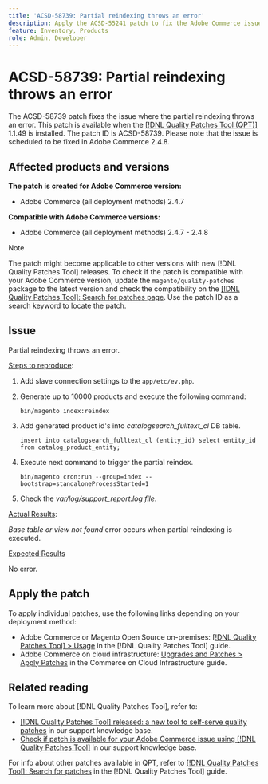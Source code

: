 ```yaml
---
title: 'ACSD-58739: Partial reindexing throws an error'
description: Apply the ACSD-55241 patch to fix the Adobe Commerce issue where partial reindexing throws an error. 
feature: Inventory, Products
role: Admin, Developer
---
```

# ACSD-58739: Partial reindexing throws an error

The ACSD-58739 patch fixes the issue where the partial reindexing throws an error. This patch is available when the [[!DNL Quality Patches Tool (QPT)]](/help/announcements/adobe-commerce-announcements/magento-quality-patches-released-new-tool-to-self-serve-quality-patches.md) 1.1.49 is installed. The patch ID is ACSD-58739. Please note that the issue is scheduled to be fixed in Adobe Commerce 2.4.8.

## Affected products and versions

**The patch is created for Adobe Commerce version:**

* Adobe Commerce (all deployment methods) 2.4.7

**Compatible with Adobe Commerce versions:**

* Adobe Commerce (all deployment methods) 2.4.7 - 2.4.8

>[!NOTE]
>
>The patch might become applicable to other versions with new [!DNL Quality Patches Tool] releases. To check if the patch is compatible with your Adobe Commerce version, update the `magento/quality-patches` package to the latest version and check the compatibility on the [[!DNL Quality Patches Tool]: Search for patches page](https://experienceleague.adobe.com/tools/commerce-quality-patches/index.html). Use the patch ID as a search keyword to locate the patch.

## Issue

Partial reindexing throws an error.

<u>Steps to reproduce</u>:

1. Add slave connection settings to the `app/etc/ev.php`.
1. Generate up to 10000 products and execute the following command:

   ```
   bin/magento index:reindex
   ```

1. Add generated product id's into *catalogsearch_fulltext_cl* DB table.
   
   ```
   insert into catalogsearch_fulltext_cl (entity_id) select entity_id from catalog_product_entity;
   ```

1. Execute next command to trigger the partial reindex.

   ```
   bin/magento cron:run --group=index --bootstrap=standaloneProcessStarted=1 
   ```

1. Check the *var/log/support_report.log file*.

<u>Actual Results</u>:

*Base table or view not found* error occurs when partial reindexing is executed. 

<u>Expected Results</u>

No error.

## Apply the patch

To apply individual patches, use the following links depending on your deployment method:

* Adobe Commerce or Magento Open Source on-premises: [[!DNL Quality Patches Tool] > Usage](https://experienceleague.adobe.com/docs/commerce-operations/tools/quality-patches-tool/usage.html) in the [!DNL Quality Patches Tool] guide.
* Adobe Commerce on cloud infrastructure: [Upgrades and Patches > Apply Patches](https://experienceleague.adobe.com/docs/commerce-cloud-service/user-guide/develop/upgrade/apply-patches.html) in the Commerce on Cloud Infrastructure guide.

## Related reading

To learn more about [!DNL Quality Patches Tool], refer to:

* [[!DNL Quality Patches Tool] released: a new tool to self-serve quality patches](/help/announcements/adobe-commerce-announcements/magento-quality-patches-released-new-tool-to-self-serve-quality-patches.md) in our support knowledge base.
* [Check if patch is available for your Adobe Commerce issue using [!DNL Quality Patches Tool]](/help/support-tools/patches-available-in-qpt-tool/check-patch-for-magento-issue-with-magento-quality-patches.md) in our support knowledge base.

For info about other patches available in QPT, refer to [[!DNL Quality Patches Tool]: Search for patches](https://experienceleague.adobe.com/tools/commerce-quality-patches/index.html) in the [!DNL Quality Patches Tool] guide.
